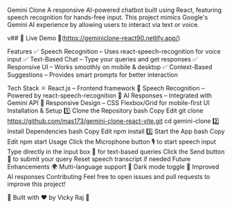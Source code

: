 Gemini Clone
A responsive AI-powered chatbot built using React, featuring speech recognition for hands-free input. This project mimics Google's Gemini AI experience by allowing users to interact via text or voice.


v## 🚀 Live Demo
🔗(https://geminiclone-react90.netlify.app/)


Features
✅ Speech Recognition – Uses react-speech-recognition for voice input
✅ Text-Based Chat – Type your queries and get responses
✅ Responsive UI – Works smoothly on mobile & desktop
✅ Context-Based Suggestions – Provides smart prompts for better interaction

Tech Stack
⚛️ React.js – Frontend framework
🎤 Speech Recognition – Powered by react-speech-recognition
💬 AI Responses – Integrated with Gemini API
📱 Responsive Design – CSS Flexbox/Grid for mobile-first UI
Installation & Setup
1️⃣ Clone the Repository
bash
Copy
Edit
git clone https://github.com/mas173/gemini-clone-react-vite.git
cd gemini-clone
2️⃣ Install Dependencies
bash
Copy
Edit
npm install
3️⃣ Start the App
bash
Copy
Edit
npm start
Usage
Click the Microphone button 🎙️ to start speech input
Type directly in the input box 💬 for text-based queries
Click the Send button 🚀 to submit your query
Reset speech transcript if needed
Future Enhancements
🌍 Multi-language support
🎨 Dark mode toggle
🤖 Improved AI responses
Contributing
Feel free to open issues and pull requests to improve this project!

🚀 Built with ❤️ by Vicky Raj 🚀